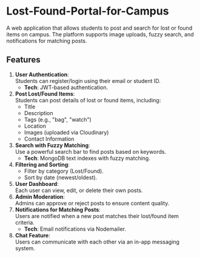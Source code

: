 # Lost-Found-Portal-for-Campus
A web application that allows students to post and search for lost or found items on campus. The platform supports image uploads, fuzzy search, and notifications for matching posts.
## Features
1. **User Authentication**:  
   Students can register/login using their email or student ID.  
   - **Tech**: JWT-based authentication.
2. **Post Lost/Found Items**:  
   Students can post details of lost or found items, including:  
   - Title  
   - Description  
   - Tags (e.g., "bag", "watch")  
   - Location  
   - Images (uploaded via Cloudinary)  
   - Contact Information  
3. **Search with Fuzzy Matching**:  
   Use a powerful search bar to find posts based on keywords.  
   - **Tech**: MongoDB text indexes with fuzzy matching.
4. **Filtering and Sorting**:  
   - Filter by category (Lost/Found).  
   - Sort by date (newest/oldest).  
5. **User Dashboard**:  
   Each user can view, edit, or delete their own posts.
6. **Admin Moderation**:  
   Admins can approve or reject posts to ensure content quality.
7. **Notifications for Matching Posts**:  
   Users are notified when a new post matches their lost/found item criteria.  
   - **Tech**: Email notifications via Nodemailer.
8. **Chat Feature**:  
   Users can communicate with each other via an in-app messaging system.
